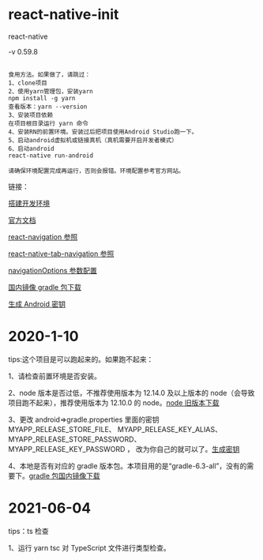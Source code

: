 # react-native-init

react-native

-v 0.59.8

```

食用方法。如果做了，请跳过：
1、clone项目
2、使用yarn管理包，安装yarn
npm install -g yarn
查看版本：yarn --version
3、安装项目依赖
在项目根目录运行 yarn 命令
4、安装RN的前置环境。安装过后把项目使用Android Studio跑一下。
5、启动android虚拟机或链接真机（真机需要开启开发者模式）
6、启动android
react-native run-android

请确保环境配置完成再运行，否则会报错。环境配置参考官方网站。

```

链接：

[搭建开发环境](https://reactnative.cn/docs/environment-setup)

[官方文档](https://reactnative.cn/docs/getting-started/)

[react-navigation 参照](https://blog.csdn.net/u011272795/article/details/80915040)

[react-native-tab-navigation 参照](https://www.jianshu.com/p/e068d017ad4d)

[navigationOptions 参数配置](https://blog.csdn.net/ahou2468/article/details/87625428)

[国内镜像 gradle 包下载](https://mirrors.cloud.tencent.com/gradle/)

[生成 Android 密钥](https://reactnative.cn/docs/signed-apk-android#%E7%94%9F%E6%88%90%E4%B8%80%E4%B8%AA%E7%AD%BE%E5%90%8D%E5%AF%86%E9%92%A5)

# 2020-1-10

tips:这个项目是可以跑起来的。如果跑不起来：

1、请检查前置环境是否安装。

2、node 版本是否过低，不推荐使用版本为 12.14.0 及以上版本的 node（会导致项目跑不起来），推荐使用版本为 12.10.0 的 node。[node 旧版本下载](https://nodejs.org/zh-cn/download/releases/)

3、更改 android=>gradle.properties 里面的密钥
MYAPP_RELEASE_STORE_FILE、
MYAPP_RELEASE_KEY_ALIAS、
MYAPP_RELEASE_STORE_PASSWORD、
MYAPP_RELEASE_KEY_PASSWORD ，
改为你自己的就可以了。[生成密钥](https://reactnative.cn/docs/signed-apk-android#%E7%94%9F%E6%88%90%E4%B8%80%E4%B8%AA%E7%AD%BE%E5%90%8D%E5%AF%86%E9%92%A5)

4、本地是否有对应的 gradle 版本包。本项目用的是“gradle-6.3-all”，没有的需要下。[gradle 包国内镜像下载](https://mirrors.cloud.tencent.com/gradle/)

# 2021-06-04

tips：ts 检查

1、运行 yarn tsc 对 TypeScript 文件进行类型检查。

